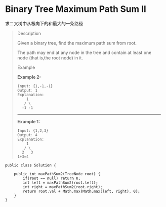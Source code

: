 # Binary Tree Maximum Path Sum II

求二叉树中从根向下的和最大的一条路径

> Description
>
> Given a binary tree, find the maximum path sum from root.
>
> The path may end at any node in the tree and contain at least one node (that is,the root node) in it.
>
> Example
>
> **Example 2:**
>
> ```
> Input: {1,-1,-1}
> Output: 1
> Explanation:
>     1
>    / \
>   -1 -1
> ```
>
> ****
>
> **Example 1:**
>
> ```
> Input: {1,2,3}
> Output: 4
> Explanation:
>     1
>    / \
>   2   3
> 1+3=4
> ```

```
public class Solution {

    public int maxPathSum2(TreeNode root) {
        if(root == null) return 0;
        int left = maxPathSum2(root.left);
        int right = maxPathSum2(root.right);
        return root.val + Math.max(Math.max(left, right), 0);
    }
}
```

